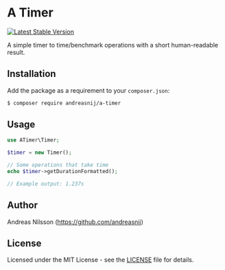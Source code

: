 # A Timer

[![Latest Stable Version](https://poser.pugx.org/andreasnij/a-timer/v/stable)](https://packagist.org/packages/andreasnij/a-timer)

A simple timer to time/benchmark operations with a short human-readable result.

## Installation
Add the package as a requirement to your `composer.json`:
```bash
$ composer require andreasnij/a-timer
```

## Usage
```php
use ATimer\Timer;

$timer = new Timer();

// Some operations that take time
echo $timer->getDurationFormatted();

// Example output: 1.237s
```

## Author
Andreas Nilsson (<https://github.com/andreasnij>)

## License
Licensed under the MIT License - see the [LICENSE](LICENSE.md) file for details.
